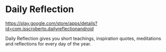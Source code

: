 # Daily Reflection

https://play.google.com/store/apps/details?id=com.isscroberto.dailyreflectionandroid

Daily Reflection gives you short teachings, inspiration quotes, meditations and reflections for every day of the year.

